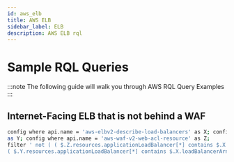 ```yaml
---
id: aws_elb
title: AWS ELB
sidebar_label: ELB
description: AWS ELB rql
---
```


# Sample RQL Queries

:::note
The following guide will walk you through AWS RQL Query Examples
:::

## Internet-Facing ELB that is not behind a WAF

```bash
config where api.name = 'aws-elbv2-describe-load-balancers' as X; config where api.name = 'aws-waf-classic-web-acl-resource' 
as Y; config where api.name = 'aws-waf-v2-web-acl-resource' as Z; 
filter ' not ( ( $.Z.resources.applicationLoadBalancer[*] contains $.X.loadBalancerArn ) or 
( $.Y.resources.applicationLoadBalancer[*] contains $.X.loadBalancerArn ))'; show X;
```

